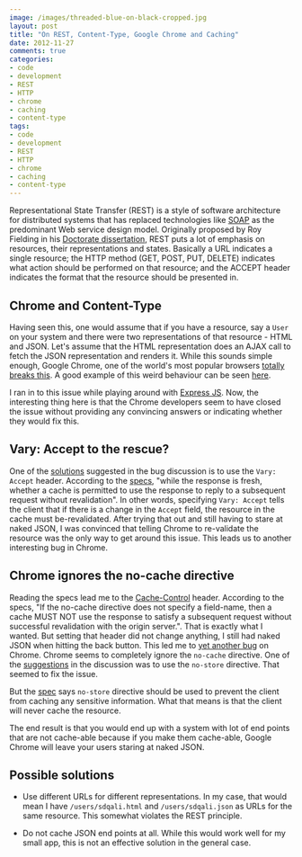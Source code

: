 ```yaml
---
image: /images/threaded-blue-on-black-cropped.jpg
layout: post
title: "On REST, Content-Type, Google Chrome and Caching"
date: 2012-11-27
comments: true
categories:
- code
- development
- REST
- HTTP
- chrome
- caching
- content-type
tags:
- code
- development
- REST
- HTTP
- chrome
- caching
- content-type
---
```

Representational State Transfer (REST) is a style of software
architecture for distributed systems that has replaced technologies like
[SOAP](http://en.wikipedia.org/wiki/SOAP) as the predominant Web service
design model. Originally proposed by Roy Fielding in his [Doctorate
dissertation](http://www.ics.uci.edu/~fielding/pubs/dissertation/rest_arch_style.htm),
REST puts a lot of emphasis on resources, their representations and states. Basically a URL indicates a
single resource; the HTTP method (GET, POST, PUT, DELETE) indicates what
action should be performed on that resource; and the ACCEPT header indicates the format that the resource should be presented in.

## Chrome and Content-Type

Having seen this, one would assume that if you have a resource, say a
`User` on your system and there were two representations of that
resource - HTML and JSON. Let's assume that the HTML representation does
an AJAX call to fetch the JSON representation and renders it. While this
sounds simple enough, Google Chrome, one of the world's most popular
browsers
[totally breaks this](https://code.google.com/p/chromium/issues/detail?id=108766). A
good example of this weird behaviour can be seen [here](http://chrome-json-bug.heroku.com/docs).
<!--more-->
I ran in to this issue while playing around with [Express JS](http://expressjs.com/).
Now, the interesting thing here is that the Chrome developers seem to
have closed the issue without providing any convincing answers or
indicating whether they would fix this.

## Vary: Accept to the rescue?

One of the
[solutions](https://code.google.com/p/chromium/issues/detail?id=108766#c6)
suggested in the bug discussion is to use the `Vary: Accept`
header. According to the
[specs](http://www.w3.org/Protocols/rfc2616/rfc2616-sec14.html#sec14.44),
"while the response is fresh, whether a cache is permitted to use the
response to reply to a subsequent request without revalidation". In
other words, specifying `Vary: Accept` tells the client that if there is
a change in the `Accept` field, the resource in the cache must
be-revalidated. After trying that out and still having to stare at naked
JSON, I was convinced that telling Chrome to
re-validate the resource was the only way to get around this issue. This
leads us to another interesting bug in Chrome.

## Chrome ignores the no-cache directive

Reading the specs lead me to the
[Cache-Control](http://www.w3.org/Protocols/rfc2616/rfc2616-sec14.html#sec14.9.4)
header. According to the specs, "If the no-cache directive does not
specify a field-name, then a cache MUST NOT use the response to satisfy
a subsequent request without successful revalidation with the origin
server.". That is exactly what I wanted.
But setting that header did not change anything, I still had naked JSON
when hitting the back button. This led me to
[yet another bug](https://code.google.com/p/chromium/issues/detail?id=28035)
on Chrome. Chrome seems to completely ignore the `no-cache`
directive. One of the [suggestions](https://code.google.com/p/chromium/issues/detail?id=28035#c3) in the discussion was to use the
`no-store` directive. That seemed to fix the issue.

But the
[spec](http://www.w3.org/Protocols/rfc2616/rfc2616-sec14.html#sec14.9.2)
says `no-store` directive should be used to prevent the client from
caching any sensitive information. What that means is that the client
will never cache the resource.

The end result is that you would end up with a system with lot of end
points that are not cache-able because if you make them cache-able, Google
Chrome will leave your users staring at naked JSON.

## Possible solutions

* Use different URLs for different representations. In my case, that
  would mean I have `/users/sdqali.html` and `/users/sdqali.json` as
  URLs for the same resource. This somewhat violates the REST principle.

* Do not cache JSON end points at all. While this would work well for my
  small app, this is not an effective solution in the general case.
